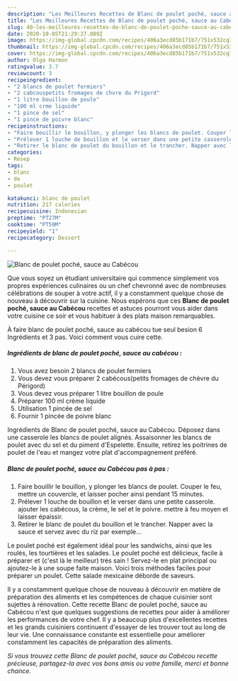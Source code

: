 ```yaml
---
description: "Les Meilleures Recettes de Blanc de poulet poché, sauce au Cabécou"
title: "Les Meilleures Recettes de Blanc de poulet poché, sauce au Cabécou"
slug: 40-les-meilleures-recettes-de-blanc-de-poulet-poche-sauce-au-cabecou
date: 2020-10-05T21:29:27.089Z
image: https://img-global.cpcdn.com/recipes/406a3ecd85b171b7/751x532cq70/blanc-de-poulet-poche-sauce-au-cabecou-photo-principale-de-la-recette.jpg
thumbnail: https://img-global.cpcdn.com/recipes/406a3ecd85b171b7/751x532cq70/blanc-de-poulet-poche-sauce-au-cabecou-photo-principale-de-la-recette.jpg
cover: https://img-global.cpcdn.com/recipes/406a3ecd85b171b7/751x532cq70/blanc-de-poulet-poche-sauce-au-cabecou-photo-principale-de-la-recette.jpg
author: Olga Harmon
ratingvalue: 3.7
reviewcount: 3
recipeingredient:
- "2 blancs de poulet fermiers"
- "2 cabcouspetits fromages de chvre du Prigord"
- "1 litre bouillon de poule"
- "100 ml crme liquide"
- "1 pince de sel"
- "1 pince de poivre blanc"
recipeinstructions:
- "Faire bouillir le bouillon, y plonger les blancs de poulet. Couper le feu, mettre un couvercle, et laisser pocher ainsi pendant 15 minutes."
- "Prélever 1 louche de bouillon et le verser dans une petite casserole. ajouter les cabécous, la crème, le sel et le poivre. mettre à feu moyen et laisser épaissir."
- "Retirer le blanc de poulet du bouillon et le trancher. Napper avec la sauce et servez avec du riz par exemple..."
categories:
- Resep
tags:
- blanc
- de
- poulet

katakunci: blanc de poulet 
nutrition: 217 calories
recipecuisine: Indonesian
preptime: "PT27M"
cooktime: "PT59M"
recipeyield: "1"
recipecategory: Dessert

---
```



![Blanc de poulet poché, sauce au Cabécou](https://img-global.cpcdn.com/recipes/406a3ecd85b171b7/751x532cq70/blanc-de-poulet-poche-sauce-au-cabecou-photo-principale-de-la-recette.jpg)

Que vous soyez un étudiant universitaire qui commence simplement vos propres expériences culinaires ou un chef chevronné avec de nombreuses célébrations de souper à votre actif, il y a constamment quelque chose de nouveau à découvrir sur la cuisine. Nous espérons que ces <strong> Blanc de poulet poché, sauce au Cabécou </strong> recettes et astuces pourront vous aider dans votre cuisine ce soir et vous habituer à des plats maison remarquables.

<!--inarticleads1-->

À faire blanc de poulet poché, sauce au cabécou tue seul besion 6 Ingrédients et 3 pas. Voici comment vous cuire cette.

##### Ingrédients de blanc de poulet poché, sauce au cabécou :

1. Vous avez besoin 2 blancs de poulet fermiers
1. Vous devez vous préparer 2 cabécous(petits fromages de chèvre du Périgord)
1. Vous devez vous préparer 1 litre bouillon de poule
1. Préparer 100 ml crème liquide
1. Utilisation 1 pincée de sel
1. Fournir 1 pincée de poivre blanc


Ingrédients de Blanc de poulet poché, sauce au Cabécou. Déposez dans une casserole les blancs de poulet alignés. Assaisonner les blancs de poulet avec du sel et du piment d&#39;Espelette. Ensuite, retirez les poitrines de poulet de l&#39;eau et mangez votre plat d&#39;accompagnement préféré. 

<!--inarticleads2-->

##### Blanc de poulet poché, sauce au Cabécou pas à pas :

1. Faire bouillir le bouillon, y plonger les blancs de poulet. Couper le feu, mettre un couvercle, et laisser pocher ainsi pendant 15 minutes.
1. Prélever 1 louche de bouillon et le verser dans une petite casserole. ajouter les cabécous, la crème, le sel et le poivre. mettre à feu moyen et laisser épaissir.
1. Retirer le blanc de poulet du bouillon et le trancher. Napper avec la sauce et servez avec du riz par exemple...


Le poulet poché est également idéal pour les sandwichs, ainsi que les roulés, les tourtières et les salades. Le poulet poché est délicieux, facile à préparer et (c&#39;est là le meilleur) très sain ! Servez-le en plat principal ou ajoutez-le à une soupe faite maison. Voici trois méthodes faciles pour préparer un poulet. Cette salade mexicaine déborde de saveurs. 

<!--inarticleads1-->

<p>
Il y a constamment quelque chose de nouveau à découvrir en matière de préparation des aliments et les compétences de chaque cuisinier sont sujettes à rénovation. Cette recette Blanc de poulet poché, sauce au Cabécou n'est que quelques suggestions de recettes pour aider à améliorer les performances de votre chef. Il y a beaucoup plus d'excellentes recettes et les grands cuisiniers continuent d'essayer de les trouver tout au long de leur vie. Une connaissance constante est essentielle pour améliorer constamment les capacités de préparation des aliments.
</p>

<p>
<i>Si vous trouvez cette Blanc de poulet poché, sauce au Cabécou recette précieuse, partagez-la avec vos bons amis ou votre famille, merci et bonne chance.</i>
</p>

